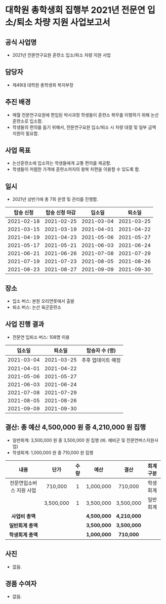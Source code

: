 대학원 총학생회 집행부 2021년 전문연 입소/퇴소 차량 지원 사업보고서
===

## 공식 사업명
- 2021년 전문연구요원 훈련소 입소/퇴소 차량 지원 사업

## 담당자
- 제49대 대학원 총학생회 복지부장

## 추진 배경
- 매월 전문연구요원에 편입된 박사과정 학생들이 훈련소 복무를 이행하기 위해 논산훈련소로 입소함.
- 학생들의 편의를 돕기 위해서, 전문연구요원 입소/퇴소 시 차량 대절 및 일부 금액 지원이 필요함.

## 사업 목표
- 논산훈련소에 입소하는 학생들에게 교통 편의를 제공함.
- 학생들이 저렴한 가격에 훈련소까지의 왕복 차편을 이용할 수 있도록 함.

## 일시
- 2021년 상반기에 총 7회 운영 및 관리를 진행함.

| 탑승 신청 | 탑승 신청 마감 | 입소일 | 퇴소일 |
|:---:|:---:|:---:|:---:|
| 2021-02-18 | 2021-02-25 | 2021-03-04 | 2021-03-25 | 
| 2021-03-15 | 2021-03-19 | 2021-04-01 | 2021-04-22 | 
| 2021-04-19 | 2021-04-23 | 2021-05-06 | 2021-05-27 | 
| 2021-05-17 | 2021-05-21 | 2021-06-03 | 2021-06-24 | 
| 2021-06-21 | 2021-06-26 | 2021-07-08 | 2021-07-29 | 
| 2021-07-19 | 2021-07-23 | 2021-08-05 | 2021-08-26 | 
| 2021-08-23 | 2021-08-27 | 2021-09-09 | 2021-09-30 | 

## 장소
- 입소 버스: 본원 오리연못에서 출발
- 퇴소 버스: 논산 육군훈련소 

## 사업 진행 결과
- 전문연 입퇴소 버스: 108명 이용

| 입소일 | 퇴소일 | 탑승자 수 (명) | 
|:---:|:---:|:---:|
| 2021-03-04 | 2021-03-25 | 추후 업데이트 예정  |
| 2021-04-01 | 2021-04-22 |  |
| 2021-05-06 | 2021-05-27 |  |
| 2021-06-03 | 2021-06-24 |  |
| 2021-07-08 | 2021-07-29 |  |
| 2021-08-05 | 2021-08-26 |  |
| 2021-09-09 | 2021-09-30 |  |
 
 <!-- TODO: 탑승자 수 정리 필요 (한솔) -->

## 결산: 총 예산 4,500,000 원 중 4,210,000 원 집행
- 일반회계: 3,500,000 원 중 3,500,000 원 집행 (바. 예비군 및 전문연버스지원사업)
- 학생회계: 1,000,000 원 중 710,000 원 집행

| **내용** | **단가** | **수량** | **예산** | **결산** | **회계구분** |
|:---:|:---:|:---:|:---:|:---:|:---:|
| 전문연입소버스 지원 사업 | 710,000 | 1 | 1,000,000 | 710,000 | 학생회계 | 
| | 3,500,000 | 1 | 3,500,000 | 3,500,000 | 일반회계 | 
| **사업비 총액** |  |  | **4,500,000** | **4,210,000** |  |
| **일반회계 총액** |  |  | **3,500,000** | **3,500,000** |  |
| **학생회계 총액** |  |  | **1,000,000** | **710,000** |  |

<!-- TODO: 결산 내역 업데이트 필요함 (상세 내역..) (한솔) -->

## 사진
- 없음.

## 경품 수여자
- 없음.
